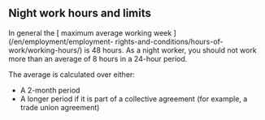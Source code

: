##  Night work hours and limits

In general the [ maximum average working week ](/en/employment/employment-
rights-and-conditions/hours-of-work/working-hours/) is 48 hours. As a night
worker, you should not work more than an average of 8 hours in a 24-hour
period.

The average is calculated over either:

  * A 2-month period 
  * A longer period if it is part of a collective agreement (for example, a trade union agreement) 
